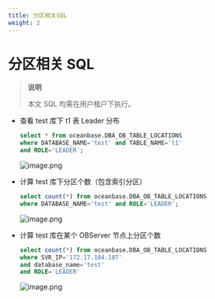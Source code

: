 ```yaml
---
title: 分区相关SQL
weight: 2
---
```

# 分区相关 SQL

> **说明**
>
> 本文 SQL 均需在用户租户下执行。

- 查看 test 库下 t1 表 Leader 分布

  ```sql
  select * from oceanbase.DBA_OB_TABLE_LOCATIONS 
  where DATABASE_NAME='test' and TABLE_NAME='t1' 
  and ROLE='LEADER';
  ```

  ![image.png](https://intranetproxy.alipay.com/skylark/lark/0/2023/png/65656351/1684809903948-ab4c42c3-1e5d-44f3-a1f1-2a4763c27c23.png#clientId=u631f7bf7-f9e0-4&from=paste&height=133&id=u8b69a94a&originHeight=266&originWidth=2824&originalType=binary&ratio=2&rotation=0&showTitle=false&size=67670&status=done&style=none&taskId=uda55b282-23ee-46e5-ac37-dd29b162f00&title=&width=1412)

- 计算 test 库下分区个数（包含索引分区）

  ```sql
  select count(*) from oceanbase.DBA_OB_TABLE_LOCATIONS
  where DATABASE_NAME='test' and ROLE='LEADER';
  ```

  ![image.png](https://intranetproxy.alipay.com/skylark/lark/0/2023/png/65656351/1684812764890-32e85b5b-a198-4183-9689-80a98c65f999.png#clientId=u631f7bf7-f9e0-4&from=paste&height=102&id=uf3c17869&originHeight=204&originWidth=434&originalType=binary&ratio=2&rotation=0&showTitle=false&size=14333&status=done&style=none&taskId=u7e83d887-098d-472b-937a-d458ee6de36&title=&width=217)

- 计算 test 库在某个 OBServer 节点上分区个数

  ```sql
  select count(*) from oceanbase.DBA_OB_TABLE_LOCATIONS 
  where SVR_IP='172.17.104.187' 
  and database_name='test' 
  and ROLE='LEADER'
  ```

  ![image.png](https://intranetproxy.alipay.com/skylark/lark/0/2023/png/65656351/1684812772708-64eafce2-1949-4942-abef-2821c75b070a.png#clientId=u631f7bf7-f9e0-4&from=paste&height=104&id=u1ae4bdb7&originHeight=208&originWidth=416&originalType=binary&ratio=2&rotation=0&showTitle=false&size=14735&status=done&style=none&taskId=u8e4be3ae-e998-43e8-b9f1-310b8443a8c&title=&width=208)
